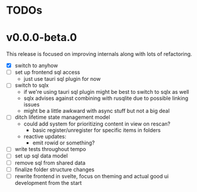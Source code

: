 # TODOs

# v0.0.0-beta.0
This release is focused on improving internals along with lots of refactoring.

- [x] switch to anyhow
- [ ] set up frontend sql access
  - just use tauri sql plugin for now
- [ ] switch to sqlx
  - if we're using tauri sql plugin might be best to switch to sqlx as well
  - sqlx advises against combining with rusqlite due to possible linking issues
  - might be a little awkward with async stuff but not a big deal
- [ ] ditch lifetime state management model
  - could add system for prioritizing content in view on rescan?
    - basic register/unregister for specific items in folders
  - reactive updates:
    - emit rowid or something?
- [ ] write tests throughout tempo
- [ ] set up sql data model
- [ ] remove sql from shared data
- [ ] finalize folder structure changes
- [ ] rewrite frontend in svelte, focus on theming and actual good ui development from the start